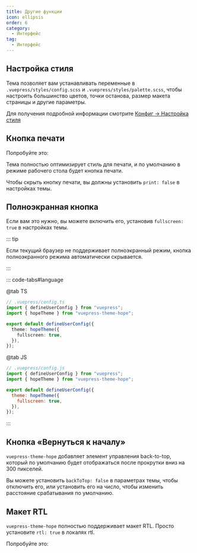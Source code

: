 ```yaml
---
title: Другие функции
icon: ellipsis
order: 6
category:
  - Интерфейс
tag:
  - Интерфейс
---
```


## Настройка стиля

Тема позволяет вам устанавливать переменные в `.vuepress/styles/config.scss` и `.vuepress/styles/palette.scss`, чтобы настроить большинство цветов, точки останова, размер макета страницы и другие параметры.

Для получения подробной информации смотрите [Конфиг → Настройка стиля](../../config/style.md)

## Кнопка печати

Попробуйте это: <PrintButton />

Тема полностью оптимизирует стиль для печати, и по умолчанию в режиме рабочего стола будет кнопка печати.

Чтобы скрыть кнопку печати, вы должны установить `print: false` в настройках темы.

## Полноэкранная кнопка

<ToggleFullScreenButton />

Если вам это нужно, вы можете включить его, установив `fullscreen: true` в настройках темы.

::: tip

Если текущий браузер не поддерживает полноэкранный режим, кнопка полноэкранного режима автоматически скрывается.

:::

::: code-tabs#language

@tab TS

```ts {7}
// .vuepress/config.ts
import { defineUserConfig } from "vuepress";
import { hopeTheme } from "vuepress-theme-hope";

export default defineUserConfig({
  theme: hopeTheme({
    fullscreen: true,
  }),
});
```

@tab JS

```js {7}
// .vuepress/config.js
import { defineUserConfig } from "vuepress";
import { hopeTheme } from "vuepress-theme-hope";

export default defineUserConfig({
  theme: hopeTheme({
    fullscreen: true,
  }),
});
```

:::

## Кнопка «Вернуться к началу»

`vuepress-theme-hope` добавляет элемент управления back-to-top, который по умолчанию будет отображаться после прокрутки вниз на 300 пикселей.

Вы можете установить `backToTop: false` в параметрах темы, чтобы отключить его, или установить его на число, чтобы изменить расстояние срабатывания по умолчанию.

## Макет RTL

`vuepress-theme-hope` полностью поддерживает макет RTL. Просто установите `rtl: true` в локалях rtl.

Попробуйте это: <ToggleRTLButton />

<script setup lang="ts">
import PrintButton from "@theme-hope/modules/info/components/PrintButton";
import ToggleRTLButton from "@ToggleRTLButton";
import ToggleFullScreenButton from "@theme-hope/modules/outlook/components/ToggleFullScreenButton";
</script>
